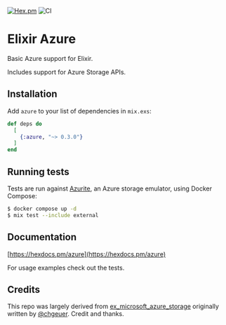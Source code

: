 [![Hex.pm](https://img.shields.io/hexpm/v/azure.svg)](https://hex.pm/packages/azure)
![CI](https://github.com/joeapearson/elixir-azure/actions/workflows/ci.yml/badge.svg)

# Elixir Azure

Basic Azure support for Elixir.

Includes support for Azure Storage APIs.

## Installation

Add `azure` to your list of dependencies in `mix.exs`:

```elixir
def deps do
  [
    {:azure, "~> 0.3.0"}
  ]
end
```

## Running tests

Tests are run against [Azurite](https://github.com/Azure/Azurite), an Azure storage emulator, using
Docker Compose:

```sh
$ docker compose up -d
$ mix test --include external
```

## Documentation

[https://hexdocs.pm/azure](https://hexdocs.pm/azure)

For usage examples check out the tests.

## Credits

This repo was largely derived from [ex_microsoft_azure_storage](https://github.com/chgeuer/ex_microsoft_azure_storage) originally written by [@chgeuer](https://github.com/chgeuer).  Credit and thanks.

